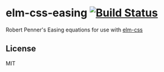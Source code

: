 # elm-css-easing [![Build Status](https://travis-ci.org/hendriklammers/elm-css-easing.svg?branch=master)](https://travis-ci.org/hendriklammers/elm-css-easing)

Robert Penner's Easing equations for use with [elm-css](https://package.elm-lang.org/packages/rtfeldman/elm-css/latest/)

## License

MIT
